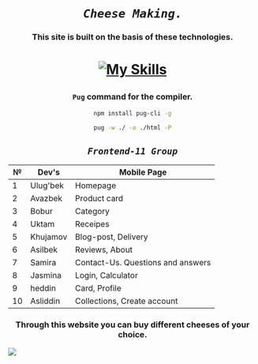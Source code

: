 <!-- npm install pug-cli -g -->
<!-- pug -w ./ -o ./html -P -->


___<h1 align="center">`Cheese Making.`</h1>___


<h3 align="center">This site is built on the basis of these technologies.</h3>

<h1 align="center">

[![My Skills](https://skillicons.dev/icons?i=html,css,js,pug,sass)](https://skillicons.dev)
    
</h1>

<div align="center">

### `Pug` command for the compiler.
```bash
npm install pug-cli -g
```

```bash
pug -w ./ -o ./html -P
```
</div>

<div align="center">

## ___`Frontend-11 Group`___

|№  | Dev's     | Mobile Page                       |
|---|-----------|-----------------------------------|
| 1 | Ulug'bek  |  Homepage                         |
| 2 | Avazbek   |  Product card                     |
| 3 | Bobur     |  Category                         |
| 4 | Uktam     |  Receipes                         |
| 5 | Khujamov  |  Blog-post, Delivery              |
| 6 | Asilbek   |  Reviews, About                   |
| 7 | Samira    |  Contact-Us. Questions and answers|
| 8 | Jasmina   |  Login, Calculator                |
| 9 | heddin    |  Card, Profile                    |
| 10| Asliddin  |  Collections, Create account      |

</div>


<div>
    <h3 align="center">Through this website you can buy different cheeses of your choice.</h3>
    <img src="./assets/logos/readmd-img.png">
</div>
